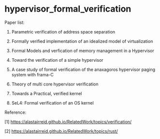 # hypervisor_formal_verification

Paper list: 

1. Parametric verification of address space separation
2. Formally verified implementation of an idealized model of virtualization
3. Formal Models and verfication of memory management in a Hypervisor
4. Toward the verification of a simple hypervisor 
5. A case study of formal verification of the anaxagoros hypervisor paging system with frama-C
6. Theory of multi core hypervisor verification

7. Towards a Practical, verified kernel
8. SeL4: Formal verification of an OS kernel

Reference:

[1] https://alastairreid.github.io/RelatedWork/topics/verification/

[2] https://alastairreid.github.io/RelatedWork/topics/rust/
